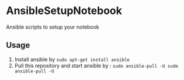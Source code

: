 # AnsibleSetupNotebook
Ansible scripts to setup your notebook

## Usage
1. Install ansible by `sudo apt-get install ansible`
2. Pull this repository and start ansible by : `sudo ansible-pull -U sudo ansible-pull -U`
